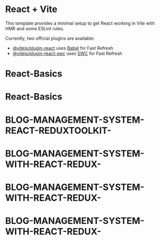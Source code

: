 # React + Vite

This template provides a minimal setup to get React working in Vite with HMR and some ESLint rules.

Currently, two official plugins are available:

- [@vitejs/plugin-react](https://github.com/vitejs/vite-plugin-react/blob/main/packages/plugin-react/README.md) uses [Babel](https://babeljs.io/) for Fast Refresh
- [@vitejs/plugin-react-swc](https://github.com/vitejs/vite-plugin-react-swc) uses [SWC](https://swc.rs/) for Fast Refresh
# React-Basics
# React-Basics
# BLOG-MANAGEMENT-SYSTEM-REACT-REDUXTOOLKIT-
# BLOG-MANAGEMENT-SYSTEM-WITH-REACT-REDUX-
# BLOG-MANAGEMENT-SYSTEM-WITH-REACT-REDUX-
# BLOG-MANAGEMENT-SYSTEM-WITH-REACT-REDUX-
